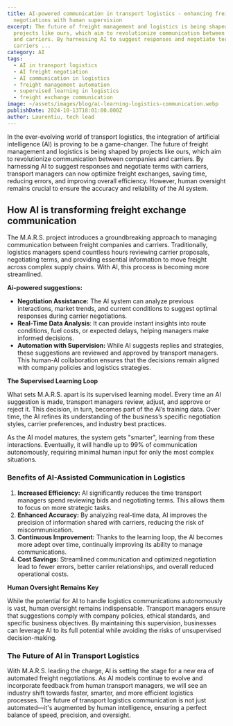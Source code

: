 ```yaml
---
title: AI-powered communication in transport logistics - enhancing freight
  negotiations with human supervision
excerpt: The future of freight management and logistics is being shaped by
  projects like ours, which aim to revolutionize communication between companies
  and carriers. By harnessing AI to suggest responses and negotiate terms with
  carriers ...
category: AI
tags:
  - AI in transport logistics
  - AI freight negotiation
  - AI communication in logistics
  - freight management automation
  - supervised learning in logistics
  - freight exchange communication
image: ~/assets/images/blog/ai-learning-logistics-communication.webp
publishDate: 2024-10-13T18:01:00.000Z
author: Laurentiu, tech lead
---
```

In the ever-evolving world of transport logistics, the integration of artificial intelligence (AI) is proving to be a game-changer. The future of freight management and logistics is being shaped by projects like ours, which aim to revolutionize communication between companies and carriers. By harnessing AI to suggest responses and negotiate terms with carriers, transport managers can now optimize freight exchanges, saving time, reducing errors, and improving overall efficiency. However, human oversight remains crucial to ensure the accuracy and reliability of the AI system.

## How AI is transforming freight exchange communication

The M.A.R.S. project introduces a groundbreaking approach to managing communication between freight companies and carriers. Traditionally, logistics managers spend countless hours reviewing carrier proposals, negotiating terms, and providing essential information to move freight across complex supply chains. With AI, this process is becoming more streamlined.

**Ai-powered suggestions:**

* **Negotiation Assistance:** The AI system can analyze previous interactions, market trends, and current conditions to suggest optimal responses during carrier negotiations.
* **Real-Time Data Analysis**: It can provide instant insights into route conditions, fuel costs, or expected delays, helping managers make informed decisions.
* **Automation with Supervision:** While AI suggests replies and strategies, these suggestions are reviewed and approved by transport managers. This human-AI collaboration ensures that the decisions remain aligned with company policies and logistics strategies.

**The Supervised Learning Loop**

What sets M.A.R.S. apart is its supervised learning model. Every time an AI suggestion is made, transport managers review, adjust, and approve or reject it. This decision, in turn, becomes part of the AI’s training data. Over time, the AI refines its understanding of the business’s specific negotiation styles, carrier preferences, and industry best practices.

As the AI model matures, the system gets "smarter", learning from these interactions. Eventually, it will handle up to 99% of communication autonomously, requiring minimal human input for only the most complex situations.

### Benefits of AI-Assisted Communication in Logistics

1. **Increased Efficiency:** AI significantly reduces the time transport managers spend reviewing bids and negotiating terms. This allows them to focus on more strategic tasks.
2. **Enhanced Accuracy:** By analyzing real-time data, AI improves the precision of information shared with carriers, reducing the risk of miscommunication.
3. **Continuous Improvement:** Thanks to the learning loop, the AI becomes more adept over time, continually improving its ability to manage communications.
4. **Cost Savings:** Streamlined communication and optimized negotiation lead to fewer errors, better carrier relationships, and overall reduced operational costs.

**Human Oversight Remains Key**

While the potential for AI to handle logistics communications autonomously is vast, human oversight remains indispensable. Transport managers ensure that suggestions comply with company policies, ethical standards, and specific business objectives. By maintaining this supervision, businesses can leverage AI to its full potential while avoiding the risks of unsupervised decision-making.

### The Future of AI in Transport Logistics

With M.A.R.S. leading the charge, AI is setting the stage for a new era of automated freight negotiations. As AI models continue to evolve and incorporate feedback from human transport managers, we will see an industry shift towards faster, smarter, and more efficient logistics processes. The future of transport logistics communication is not just automated—it's augmented by human intelligence, ensuring a perfect balance of speed, precision, and oversight.
